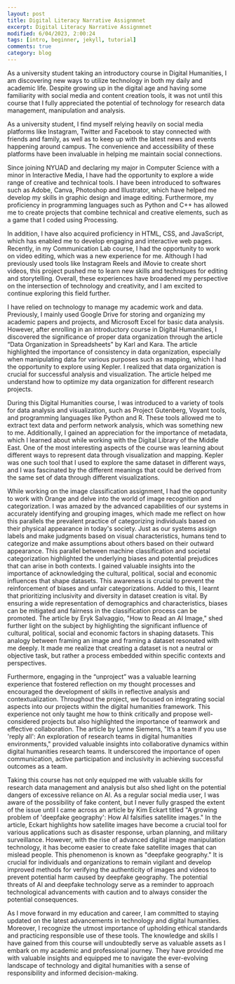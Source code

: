```yaml
---
layout: post
title: Digital Literacy Narrative Assignmnet
excerpt: Digital Literacy Narrative Assignmnet
modified: 6/04/2023, 2:00:24
tags: [intro, beginner, jekyll, tutorial]
comments: true
category: blog
---
```


As a university student taking an introductory course in Digital Humanities, I am discovering new ways to utilize technology in both my daily and academic life. Despite growing up in the digital age and having some familiarity with social media and content creation tools, it was not until this course that I fully appreciated the potential of technology for research data management, manipulation and analysis.

As a university student, I find myself relying heavily on social media platforms like Instagram, Twitter and Facebook to stay connected with friends and family, as well as to keep up with the latest news and events happening around campus. The convenience and accessibility of these platforms have been invaluable in helping me maintain social connections. 

Since joining NYUAD and declaring my major in Computer Science with a minor in Interactive Media, I have had the opportunity to explore a wide range of creative and technical tools. I have been introduced to softwares such as Adobe, Canva, Photoshop and Illustrator, which have helped me develop my skills in graphic design and image editing. Furthermore, my proficiency in programming languages such as Python and C++ has allowed me to create projects that combine technical and creative elements, such as a game that I coded using Processing.

In addition, I have also acquired proficiency in HTML, CSS, and JavaScript, which has enabled me to develop engaging and interactive web pages. Recently, in my Communication Lab course, I had the opportunity to work on video editing, which was a new experience for me. Although I had previously used tools like Instagram Reels and iMovie to create short videos, this project pushed me to learn new skills and techniques for editing and storytelling. Overall, these experiences have broadened my perspective on the intersection of technology and creativity, and I am excited to continue exploring this field further.

I have relied on technology to manage my academic work and data. Previously, I mainly used Google Drive for storing and organizing my academic papers and projects, and Microsoft Excel for basic data analysis. However, after enrolling in an introductory course in Digital Humanities, I discovered the significance of proper data organization through the article “Data Organization in Spreadsheets” by Karl and Kara. The article highlighted the importance of consistency in data organization, especially when manipulating data for various purposes such as mapping, which I had the opportunity to explore using Kepler. I realized that data organization is crucial for successful analysis and visualization. The article helped me understand how to optimize my data organization for different research projects.

During this Digital Humanities course, I was introduced to a variety of tools for data analysis and visualization, such as Project Gutenberg, Voyant tools, and programming languages like Python and R. These tools allowed me to extract text data and perform network analysis, which was something new to me. Additionally, I gained an appreciation for the importance of metadata, which I learned about while working with the Digital Library of the Middle East. One of the most interesting aspects of the course was learning about different ways to represent data through visualization and mapping. Kepler was one such tool that I used to explore the same dataset in different ways, and I was fascinated by the different meanings that could be derived from the same set of data through different visualizations. 

While working on the image classification assignment, I had the opportunity to work with Orange and delve into the world of image recognition and categorization. I was amazed by the advanced capabilities of our systems in accurately identifying and grouping images, which made me reflect on how this parallels the prevalent practice of categorizing individuals based on their physical appearance in today's society. Just as our systems assign labels and make judgments based on visual characteristics, humans tend to categorize and make assumptions about others based on their outward appearance. This parallel between machine classification and societal categorization highlighted the underlying biases and potential prejudices that can arise in both contexts. I gained valuable insights into the importance of acknowledging the cultural, political, social and economic influences that shape datasets. This awareness is crucial to prevent the reinforcement of biases and unfair categorizations. Added to this, I learnt that prioritizing inclusivity and diversity in dataset creation is vital. By ensuring a wide representation of demographics and characteristics, biases can be mitigated and fairness in the classification process can be promoted. The article by Eryk Salvaggio, "How to Read an AI Image," shed further light on the subject by highlighting the significant influence of cultural, political, social and economic factors in shaping datasets. This analogy between framing an image and framing a dataset resonated with me deeply. It made me realize that creating a dataset is not a neutral or objective task, but rather a process embedded within specific contexts and perspectives. 

Furthermore, engaging in the “unproject” was a valuable learning experience that fostered reflection on my thought processes and encouraged the development of skills in reflective analysis and contextualization. Throughout the project, we focused on integrating social aspects into our projects within the digital humanities framework. This experience not only taught me how to think critically and propose well-considered projects but also highlighted the importance of teamwork and effective collaboration. The article by Lynne Siemens, "It’s a team if you use 'reply all': An exploration of research teams in digital humanities environments," provided valuable insights into collaborative dynamics within digital humanities research teams. It underscored the importance of open communication, active participation and inclusivity in achieving successful outcomes as a team.  

Taking this course has not only equipped me with valuable skills for research data management and analysis but also shed light on the potential dangers of excessive reliance on AI. As a regular social media user, I was aware of the possibility of fake content, but I never fully grasped the extent of the issue until I came across an article by Kim Eckart titled "A growing problem of 'deepfake geography': How AI falsifies satellite images." In the article, Eckart highlights how satellite images have become a crucial tool for various applications such as disaster response, urban planning, and military surveillance. However, with the rise of advanced digital image manipulation technology, it has become easier to create fake satellite images that can mislead people. This phenomenon is known as "deepfake geography." It is crucial for individuals and organizations to remain vigilant and develop improved methods for verifying the authenticity of images and videos to prevent potential harm caused by deepfake geography. The potential threats of AI and deepfake technology serve as a reminder to approach technological advancements with caution and to always consider the potential consequences. 

As I move forward in my education and career, I am committed to staying updated on the latest advancements in technology and digital humanities. Moreover, I recognize the utmost importance of upholding ethical standards and practicing responsible use of these tools. The knowledge and skills I have gained from this course will undoubtedly serve as valuable assets as I embark on my academic and professional journey. They have provided me with valuable insights and equipped me to navigate the ever-evolving landscape of technology and digital humanities with a sense of responsibility and informed decision-making.

